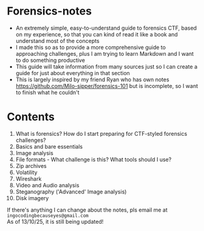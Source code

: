 # Forensics-notes
- An extremely simple, easy-to-understand guide to forensics CTF, based on my experience, so that you can kind of read it like a book and understand most of the concepts   
- I made this so as to provide a more comprehensive guide to approaching challenges, plus I am trying to learn Markdown and I want to do something productive
- This guide will take information from many sources just so I can create a guide for just about everything in that section
- This is largely inspired by my friend Ryan who has own notes <https://github.com/Milo-sipper/forensics-101> but is incomplete, so I want to finish what he couldn't

# Contents
1)  What is forensics? How do I start preparing for CTF-styled forensics challenges? 
2)  Basics and bare essentials
3)  Image analysis 
4)  File formats - What challenge is this? What tools should I use? 
5)  Zip archives 
6) Volatility 
7) Wireshark
8) Video and Audio analysis
9) Steganography ('Advanced' Image analysis)
10) Disk imagery

If there's anything I can change about the notes, pls email me at `ingocodingbecauseyes@gmail.com`  
As of 13/10/25, it is still being updated!  
